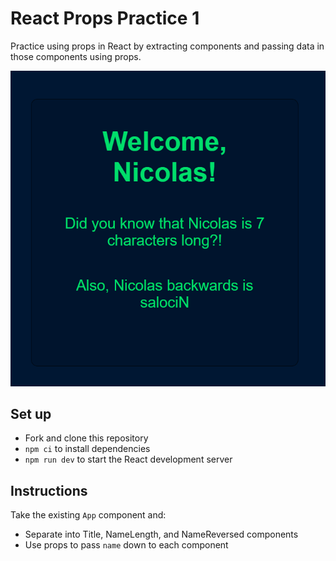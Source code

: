 # React Props Practice 1
Practice using props in React by extracting components and passing data in those components using props.

![image](./image.png)

## Set up
* Fork and clone this repository
* `npm ci` to install dependencies
* `npm run dev` to start the React development server

## Instructions
Take the existing `App` component and:
- Separate into Title, NameLength, and NameReversed components
- Use props to pass `name` down to each component
